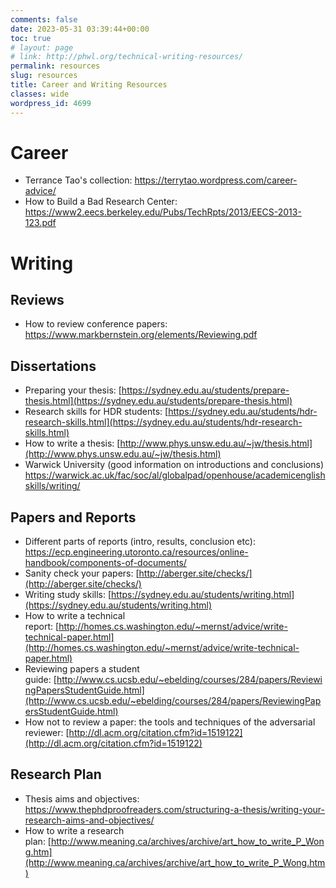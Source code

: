 ```yaml
---
comments: false
date: 2023-05-31 03:39:44+00:00
toc: true
# layout: page
# link: http://phwl.org/technical-writing-resources/
permalink: resources
slug: resources
title: Career and Writing Resources
classes: wide
wordpress_id: 4699
---
```


# Career 
 * Terrance Tao's collection: <https://terrytao.wordpress.com/career-advice/>
 * How to Build a Bad Research Center: <https://www2.eecs.berkeley.edu/Pubs/TechRpts/2013/EECS-2013-123.pdf>

# Writing 

## Reviews
 * How to review conference papers: <https://www.markbernstein.org/elements/Reviewing.pdf>

## Dissertations
  * Preparing your thesis: [https://sydney.edu.au/students/prepare-thesis.html](https://sydney.edu.au/students/prepare-thesis.html)
  * Research skills for HDR students: [https://sydney.edu.au/students/hdr-research-skills.html](https://sydney.edu.au/students/hdr-research-skills.html)
  * How to write a thesis: [http://www.phys.unsw.edu.au/~jw/thesis.html](http://www.phys.unsw.edu.au/~jw/thesis.html)
  * Warwick University (good information on introductions and conclusions) <https://warwick.ac.uk/fac/soc/al/globalpad/openhouse/academicenglishskills/writing/>

## Papers and Reports
  * Different parts of reports (intro, results, conclusion etc): <https://ecp.engineering.utoronto.ca/resources/online-handbook/components-of-documents/>
  * Sanity check your papers: [http://aberger.site/checks/](http://aberger.site/checks/)
  * Writing study skills: [https://sydney.edu.au/students/writing.html](https://sydney.edu.au/students/writing.html)
  * How to write a technical report: [http://homes.cs.washington.edu/~mernst/advice/write-technical-paper.html](http://homes.cs.washington.edu/~mernst/advice/write-technical-paper.html)
  * Reviewing papers a student guide: [http://www.cs.ucsb.edu/~ebelding/courses/284/papers/ReviewingPapersStudentGuide.html](http://www.cs.ucsb.edu/~ebelding/courses/284/papers/ReviewingPapersStudentGuide.html)
  * How not to review a paper: the tools and techniques of the adversarial reviewer: [http://dl.acm.org/citation.cfm?id=1519122](http://dl.acm.org/citation.cfm?id=1519122)

## Research Plan
  * Thesis aims and objectives: <https://www.thephdproofreaders.com/structuring-a-thesis/writing-your-research-aims-and-objectives/>
  * How to write a research plan: [http://www.meaning.ca/archives/archive/art_how_to_write_P_Wong.htm](http://www.meaning.ca/archives/archive/art_how_to_write_P_Wong.htm)

